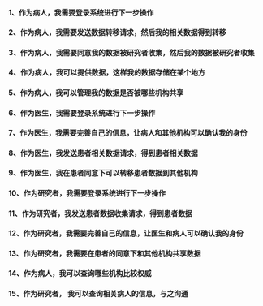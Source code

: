 #### 1、作为病人，我需要登录系统进行下一步操作
#### 2、作为病人，我需要发送数据转移请求，然后我的相关数据得到转移
#### 3、作为病人，我需要同意我的数据被研究者收集，然后我的数据被研究者收集
#### 4、作为病人，我可以提供数据，这样我的数据存储在某个地方
#### 5、作为病人，我可以管理我的数据是否被哪些机构共享
#### 6、作为医生，我需要登录系统进行下一步操作
#### 7、作为医生，我需要完善自己的信息，让病人和其他机构可以确认我的身份
#### 8、作为医生，我发送患者相关数据请求，得到患者相关数据
#### 9、作为医生，我在患者同意下可以转移患者数据到其他机构
#### 10、作为研究者，我需要登录系统进行下一步操作
#### 11、作为研究者，我发送患者数据收集请求，得到患者数据
#### 12、作为研究者，我需要完善自己的信息，让医生和病人可以确认我的身份
#### 13、作为研究者，我需要在患者的同意下和其他机构共享数据
#### 14、作为病人，我可以查询哪些机构比较权威
#### 15、作为研究者， 我可以查询相关病人的信息，与之沟通



